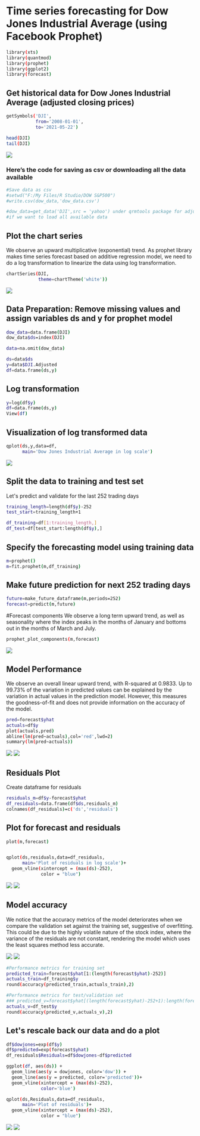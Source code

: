 # Time series forecasting for Dow Jones Industrial Average (using Facebook Prophet)

```bash
library(xts)
library(quantmod)
library(prophet)
library(ggplot2)
library(forecast)
```

## Get historical data for Dow Jones Industrial Average (adjusted closing prices)

```bash
getSymbols('DJI',
           from='2008-01-01',
           to='2021-05-22')

head(DJI)
tail(DJI)
```
![](https://github.com/Royston-Soh/dow-facebook-prophet/blob/main/pic/1%20dow_head_tail.jpg)

### Here’s the code for saving as csv or downloading all the data available
```bash
#Save data as csv
#setwd("F:/My Files/R Studio/DOW S&P500")
#write.csv(dow_data,'dow_data.csv')

#dow_data=get_data('DJI',src = 'yahoo') under qrmtools package for adjusted closing prices
#if we want to load all available data
```

## Plot the chart series
We observe an upward multiplicative (exponential) trend. As prophet library makes time series forecast based on additive regression model, we need to do a log transformation to linearize the data using log transformation.

```bash
chartSeries(DJI,
            theme=chartTheme('white'))
```
![](https://github.com/Royston-Soh/dow-facebook-prophet/blob/main/pic/2%20chartseries.jpg)
         
## Data Preparation: Remove missing values and assign variables ds and y for prophet model
```bash
dow_data=data.frame(DJI)
dow_data$ds=index(DJI)

data=na.omit(dow_data)

ds=data$ds
y=data$DJI.Adjusted
df=data.frame(ds,y)
```

## Log transformation
```bash
y=log(df$y)
df=data.frame(ds,y)
View(df)
```

## Visualization of log transformed data
```bash
qplot(ds,y,data=df,
      main='Dow Jones Industrial Average in log scale')
```
![](https://github.com/Royston-Soh/dow-facebook-prophet/blob/main/pic/3%20log%20scale.jpg)
## Split the data to training and test set
Let's predict and validate for the last 252 trading days
```bash
training_length=length(df$y)-252
test_start=training_length+1

df_training=df[1:training_length,]
df_test=df[test_start:length(df$y),]
```

## Specify the forecasting model using training data
```bash
m=prophet()
m=fit.prophet(m,df_training)
```

## Make future prediction for next 252 trading days
```bash
future=make_future_dataframe(m,periods=252)
forecast=predict(m,future)
```

#Forecast components
We observe a long term upward trend, as well as seasonality where the index peaks in the months of January and bottoms out in the months of March and July.
```bash
prophet_plot_components(m,forecast)
```
![](https://github.com/Royston-Soh/dow-facebook-prophet/blob/main/pic/4%20forecast_components.jpg)
## Model Performance
We observe an overall linear upward trend, with R-squared at 0.9833. Up to 99.73% of the variation in predicted values can be explained by the variation in actual values in the prediction model. However, this measures the goodness-of-fit and does not provide information on the accuracy of the model.

```bash
pred=forecast$yhat
actuals=df$y
plot(actuals,pred)
abline(lm(pred~actuals),col='red',lwd=2)
summary(lm(pred~actuals))
```
![](https://github.com/Royston-Soh/dow-facebook-prophet/blob/main/pic/5%20model%20performance.jpg)
![](https://github.com/Royston-Soh/dow-facebook-prophet/blob/main/pic/6%20R%20sq.jpg)
## Residuals Plot
Create dataframe for residuals
```bash
residuals_m=df$y-forecast$yhat
df_residuals=data.frame(df$ds,residuals_m)
colnames(df_residuals)=c('ds','residuals')
```

## Plot for forecast and residuals
```bash
plot(m,forecast)


qplot(ds,residuals,data=df_residuals,
      main='Plot of residuals in log scale')+
  geom_vline(xintercept = (max(ds)-252), 
             color = "blue")
```
![](https://github.com/Royston-Soh/dow-facebook-prophet/blob/main/pic/7%20plot%20for%20forecasts.jpg)
![](https://github.com/Royston-Soh/dow-facebook-prophet/blob/main/pic/8%20plot%20for%20residuals.jpg)
## Model accuracy
We notice that the accuracy metrics of the model deteriorates when we compare the validation set against the training set, suggestive of overfitting. This could be due to the highly volatile nature of the stock index, where the variance of the residuals are not constant, rendering the model which uses the least squares method less accurate.

![](https://github.com/Royston-Soh/dow-facebook-prophet/blob/main/pic/9%20accuracy_train.jpg)
![](https://github.com/Royston-Soh/dow-facebook-prophet/blob/main/pic/10%20accuracy_valid.jpg)

```bash
#Performance metrics for training set
predicted_train=forecast$yhat[1:(length(forecast$yhat)-252)]
actuals_train=df_training$y
round(accuracy(predicted_train,actuals_train),2)

#Performance metrics for test/validation set
### predicted_v=forecast$yhat[(length(forecast$yhat)-252+1):length(forecast$yhat)]
actuals_v=df_test$y
round(accuracy(predicted_v,actuals_v),2)
```                            

## Let's rescale back our data and do a plot
```bash
df$dowjones=exp(df$y)
df$predicted=exp(forecast$yhat)
df_residuals$Residuals=df$dowjones-df$predicted

ggplot(df, aes(ds)) + 
  geom_line(aes(y = dowjones, color='dow')) + 
  geom_line(aes(y = predicted, color='predicted'))+
  geom_vline(xintercept = (max(ds)-252),
             color='blue')

qplot(ds,Residuals,data=df_residuals,
      main='Plot of residuals')+
  geom_vline(xintercept = (max(ds)-252), 
             color = "blue")
```
![](https://github.com/Royston-Soh/dow-facebook-prophet/blob/main/pic/11%20rescale_1.jpg)
![](https://github.com/Royston-Soh/dow-facebook-prophet/blob/main/pic/12%20rescale_2.jpg)
